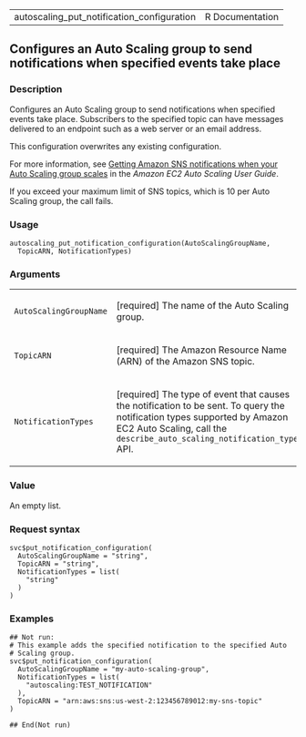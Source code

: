 <table style="width: 100%;">
<tbody>
<tr class="odd">
<td>autoscaling_put_notification_configuration</td>
<td style="text-align: right;">R Documentation</td>
</tr>
</tbody>
</table>

## Configures an Auto Scaling group to send notifications when specified events take place

### Description

Configures an Auto Scaling group to send notifications when specified
events take place. Subscribers to the specified topic can have messages
delivered to an endpoint such as a web server or an email address.

This configuration overwrites any existing configuration.

For more information, see [Getting Amazon SNS notifications when your
Auto Scaling group
scales](https://docs.aws.amazon.com/autoscaling/ec2/userguide/ec2-auto-scaling-sns-notifications.html)
in the *Amazon EC2 Auto Scaling User Guide*.

If you exceed your maximum limit of SNS topics, which is 10 per Auto
Scaling group, the call fails.

### Usage

    autoscaling_put_notification_configuration(AutoScalingGroupName,
      TopicARN, NotificationTypes)

### Arguments

<table>
<colgroup>
<col style="width: 35%" />
<col style="width: 65%" />
</colgroup>
<tbody>
<tr class="odd">
<td><code
id="autoscaling_put_notification_configuration_:_AutoScalingGroupName">AutoScalingGroupName</code></td>
<td><p>[required] The name of the Auto Scaling group.</p></td>
</tr>
<tr class="even">
<td><code
id="autoscaling_put_notification_configuration_:_TopicARN">TopicARN</code></td>
<td><p>[required] The Amazon Resource Name (ARN) of the Amazon SNS
topic.</p></td>
</tr>
<tr class="odd">
<td><code
id="autoscaling_put_notification_configuration_:_NotificationTypes">NotificationTypes</code></td>
<td><p>[required] The type of event that causes the notification to be
sent. To query the notification types supported by Amazon EC2 Auto
Scaling, call the <code>describe_auto_scaling_notification_types</code>
API.</p></td>
</tr>
</tbody>
</table>

### Value

An empty list.

### Request syntax

    svc$put_notification_configuration(
      AutoScalingGroupName = "string",
      TopicARN = "string",
      NotificationTypes = list(
        "string"
      )
    )

### Examples

    ## Not run: 
    # This example adds the specified notification to the specified Auto
    # Scaling group.
    svc$put_notification_configuration(
      AutoScalingGroupName = "my-auto-scaling-group",
      NotificationTypes = list(
        "autoscaling:TEST_NOTIFICATION"
      ),
      TopicARN = "arn:aws:sns:us-west-2:123456789012:my-sns-topic"
    )

    ## End(Not run)
